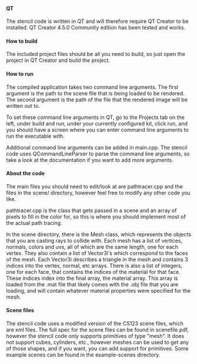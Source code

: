 #### QT
The stencil code is written in QT and will therefore require QT Creator to be installed. QT Creator 4.5.0 Community edition has been tested and works.

#### How to build
The included project files should be all you need to build, so just open the project in QT Creator and build the project.

#### How to run
The compiled application takes two command line arguments.
The first argument is the path to the scene file that is being loaded to be rendered.
The second argument is the path of the file that the rendered image will be written out to.

To set these command line arguments in QT, go to the Projects tab on the left, under build and run, under your currently configured kit, click run, and you should have a screen where you can enter command line arguments to run the executable with.

Additional command line arguments can be added in main.cpp. The stencil code uses QCommandLineParser to parse the command line arguments, so take a look at the documentation if you want to add more arguments.

#### About the code
The main files you should need to edit/look at are pathtracer.cpp and the files in the scene/ directory, however feel free to modify any other code you like.

pathtracer.cpp is the class that gets passed in a scene and an array of pixels to fill in the color for, so this is where you should implement most of the actual path tracing.

In the scene directory, there is the Mesh class, which represents the objects that you are casting rays to collide with. Each mesh has a list of vertices, normals, colors and uvs, all of which are the same length, one for each vertex. They also contain a list of Vector3i's which correspond to the faces of the mesh. Each Vector3i describes a triangle in the mesh and contains 3 indices into the vertex, normal, etc arrays. There is also a list of integers, one for each face, that contains the indices of the material for that face. These indices index into the final array, the material array. This array is loaded from the .mat file that likely comes with the .obj file that you are loading, and will contain whatever material properties were specified for the mesh.

#### Scene files
The stencil code uses a modified version of the CS123 scene files, which are xml files. The full spec for the scene files can be found in scenefile.pdf, however the stencil code only supports primitives of type "mesh". It does not support cubes, cylinders, etc., however meshes can be used to get any of those shapes, and if you want, you can add support for primitives. 
Some example scenes can be found in the example-scenes directory.
